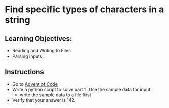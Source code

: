 # Find specific types of characters in a string

## Learning Objectives:

* Reading and Writing to Files
* Parsing Inputs

## Instructions

* Go to [Advent of Code](https://adventofcode.com/2023/day/1)
* Write a python script to solve part 1.  Use the sample data for input 
  * write the sample data to a file first
* Verify that your answer is 142.

